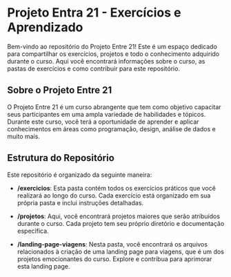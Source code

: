 
# Projeto Entra 21 - Exercícios e Aprendizado

Bem-vindo ao repositório do Projeto Entre 21! Este é um espaço dedicado para compartilhar os exercícios, projetos e todo o conhecimento adquirido durante o curso. Aqui você encontrará informações sobre o curso, as pastas de exercícios e como contribuir para este repositório.

## Sobre o Projeto Entre 21

O Projeto Entre 21 é um curso abrangente que tem como objetivo capacitar seus participantes em uma ampla variedade de habilidades e tópicos. Durante este curso, você terá a oportunidade de aprender e aplicar conhecimentos em áreas como programação, design, análise de dados e muito mais.

## Estrutura do Repositório

Este repositório é organizado da seguinte maneira:

- **/exercicios**: Esta pasta contém todos os exercícios práticos que você realizará ao longo do curso. Cada exercício está organizado em sua própria pasta e inclui instruções detalhadas.

- **/projetos**: Aqui, você encontrará projetos maiores que serão atribuídos durante o curso. Cada projeto tem seu próprio diretório e documentação específica.


- **/landing-page-viagens**: Nesta pasta, você encontrará os arquivos relacionados à criação de uma landing page para viagens, que é um dos projetos emocionantes do curso. Explore e contribua para aprimorar esta landing page.











